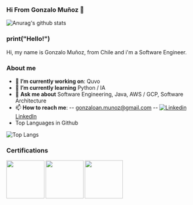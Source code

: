 ### Hi From Gonzalo Muñoz 👋


![Anurag's github stats](https://github-readme-stats.vercel.app/api?username=gonzaloan&count_private=true&show_icons=true&theme=solarized-dark)

### print("Hello!")

Hi, my name is Gonzalo Muñoz, from Chile and i'm a Software Engineer.


### About me
- 🔭 **I’m currently working on**: Quvo
- 🌱 **I’m currently learning** Python / IA
- 💬 **Ask me about** Software Engineering, Java, AWS / GCP, Software Architecture
- 📫 **How to reach me**: 
-- gonzaloan.munoz@gmail.com
-- [![Linkedin](https://i.stack.imgur.com/gVE0j.png) LinkedIn](https://www.linkedin.com/in/mmgonzalo)
- Top Languages in Github

![Top Langs](https://github-readme-stats.vercel.app/api/top-langs/?username=gonzaloan&theme=solarized-dark)


### Certifications

<a href="https://www.youracclaim.com/badges/0e6c1466-6a08-4283-b89e-25d0945872d2"><img src="https://images.youracclaim.com/size/680x680/images/68468004-5a85-4f3b-bc58-590773979486/AWS-CloudPractitioner-2020.png" align="left" height="100" width="100" ></a>
<a href="https://www.youracclaim.com/badges/01979232-1584-412d-9a3a-648afc73b4bc"><img src="https://images.youracclaim.com/size/680x680/images/a9848abf-f8bd-474d-a9b4-6086da11a916/Oracle_Associates_Badge__1_.png" align="left" height="100" width="100" ></a>
<a href="https://www.youracclaim.com/badges/b385fecc-e3ca-4368-9bae-bee4d5b71ba8"><img src="https://images.youracclaim.com/size/680x680/images/c2ddc533-ba6c-464d-a69d-f9f28177176b/CertiProf-Badge-SFPC.png" align="left" height="100" width="100" ></a>




